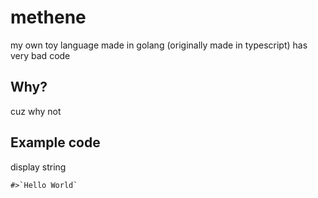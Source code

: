 # methene

my own toy language made in golang (originally made in typescript)
has very bad code

## Why?
cuz why not

## Example code

display string
```
#>`Hello World`
```
